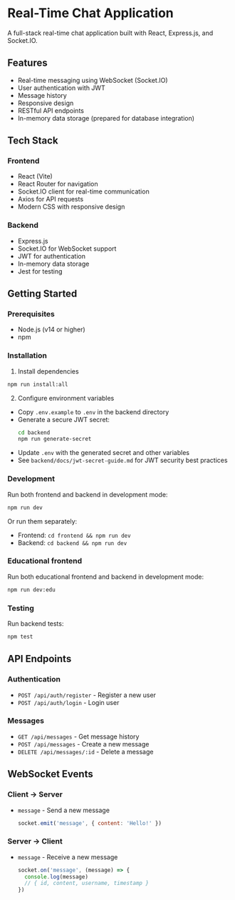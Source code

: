 # Real-Time Chat Application

A full-stack real-time chat application built with React, Express.js, and Socket.IO.

## Features

- Real-time messaging using WebSocket (Socket.IO)
- User authentication with JWT
- Message history
- Responsive design
- RESTful API endpoints
- In-memory data storage (prepared for database integration)

## Tech Stack

### Frontend
- React (Vite)
- React Router for navigation
- Socket.IO client for real-time communication
- Axios for API requests
- Modern CSS with responsive design

### Backend
- Express.js
- Socket.IO for WebSocket support
- JWT for authentication
- In-memory data storage
- Jest for testing

## Getting Started

### Prerequisites
- Node.js (v14 or higher)
- npm

### Installation

1. Install dependencies
```bash
npm run install:all
```

2. Configure environment variables
- Copy `.env.example` to `.env` in the backend directory
- Generate a secure JWT secret:
  ```bash
  cd backend
  npm run generate-secret
  ```
- Update `.env` with the generated secret and other variables
- See `backend/docs/jwt-secret-guide.md` for JWT security best practices

### Development

Run both frontend and backend in development mode:
```bash
npm run dev
```

Or run them separately:
- Frontend: `cd frontend && npm run dev`
- Backend: `cd backend && npm run dev`

### Educational frontend

Run both educational frontend and backend in development mode:
```bash
npm run dev:edu
```

### Testing

Run backend tests:
```bash
npm test
```

## API Endpoints

### Authentication
- `POST /api/auth/register` - Register a new user
- `POST /api/auth/login` - Login user

### Messages
- `GET /api/messages` - Get message history
- `POST /api/messages` - Create a new message
- `DELETE /api/messages/:id` - Delete a message

## WebSocket Events

### Client -> Server
- `message` - Send a new message
  ```js
  socket.emit('message', { content: 'Hello!' })
  ```

### Server -> Client
- `message` - Receive a new message
  ```js
  socket.on('message', (message) => {
    console.log(message)
    // { id, content, username, timestamp }
  })
  ```

